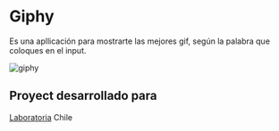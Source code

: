 # Giphy

Es una apllicación para mostrarte las mejores gif, según la palabra que coloques en el input.

![giphy](https://user-images.githubusercontent.com/32302585/38167869-4d5334ac-3514-11e8-8483-71805eee24e6.png)

## Proyect desarrollado para 

[Laboratoria](http://www.laboratoria.la/) Chile
